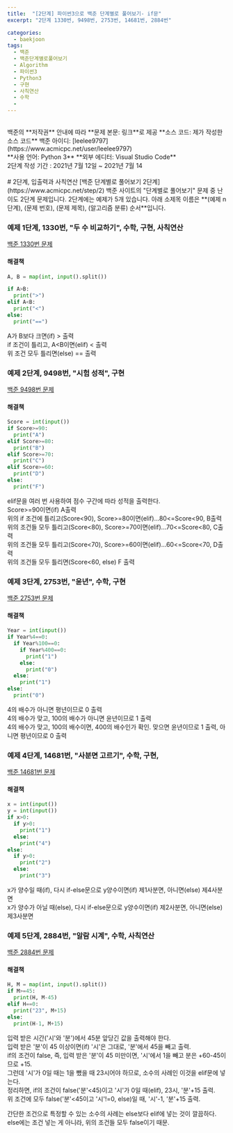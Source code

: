 ```yaml
---
title:  "[2단계] 파이썬3으로 백준 단계별로 풀어보기- if문"
excerpt: "2단계 1330번, 9498번, 2753번, 14681번, 2884번"

categories:
  - baekjoon
tags:
  - 백준
  - 백준단계별로풀어보기
  - Algorithm
  - 파이썬3
  - Python3
  - 구현
  - 사칙연산
  - 수학
  - 
---
```

<br>
백준의 **저작권** 안내에 따라   
**문제 본문: 링크**로 제공   
**소스 코드: 제가 작성한 소스 코드**   
백준 아이디: [leelee9797](https://www.acmicpc.net/user/leelee9797)
<br>
**사용 언어: Python 3**  
**외부 에디터: Visual Studio Code**  
<br>
2단계 작성 기간 : 2021년 7월 12일 ~ 2021년 7월 14
<br>
<br>
# 2단계, 입출력과 사칙연산
[백준 단계별로 풀어보기 2단계](https://www.acmicpc.net/step/2)  
백준 사이트의 "단계별로 풀어보기" 문제 중 난이도 2단계 문제입니다.  
2단계에는 예제가 5개 있습니다.  
아래 소제목 이름은  
**(예제 n단계), (문제 번호), (문제 제목), (알고리즘 분류) 순서**입니다.  
<br>


### 예제 1단계, 1330번, "두 수 비교하기", 수학, 구현, 사칙연산
[백준 1330번 문제](https://www.acmicpc.net/problem/1330)
#### 해결책 
```python
A, B = map(int, input().split())

if A>B:
  print(">")
elif A<B:
  print("<")
else:
  print("==")
```
A가 B보다 크면(if) > 출력  
if 조건이 틀리고, A<B이면(elif) < 출력  
위 조건 모두 틀리면(else) == 출력



### 예제 2단계, 9498번, "시험 성적", 구현
[백준 9498번 문제](https://www.acmicpc.net/problem/9498)
#### 해결책 
```python
Score = int(input())
if Score>=90:
  print("A")
elif Score>=80:
  print("B")
elif Score>=70:
  print("C")
elif Score>=60:
  print("D")
else:
  print("F")
```
elif문을 여러 번 사용하여 점수 구간에 따라 성적을 출력한다.  
Score>=90이면(if) A출력  
위의 if 조건에 틀리고(Score<90), Score>=80이면(elif)...80<=Score<90, B출력  
위의 조건들 모두 틀리고(Score<80), Score>=70이면(elif)...70<=Score<80, C출력  
위의 조건들 모두 틀리고(Score<70), Score>=60이면(elif)...60<=Score<70, D출력  
위의 조건들 모두 틀리면(Score<60, else) F 출력

### 예제 3단계, 2753번, "윤년", 수학, 구현
[백준 2753번 문제](https://www.acmicpc.net/problem/2753)
#### 해결책 
```python
Year = int(input())
if Year%4==0:
  if Year%100==0:
    if Year%400==0:
      print("1")
    else: 
      print("0")
  else:
    print("1")    
else:
  print("0")
```
4의 배수가 아니면 평년이므로 0 출력  
4의 배수가 맞고, 100의 배수가 아니면 윤년이므로 1 출력  
4의 배수가 맞고, 100의 배수이면, 400의 배수인가 확인. 맞으면 윤년이므로 1 출력, 아니면 평년이므로 0 출력


### 예제 4단계, 14681번, "사분면 고르기", 수학, 구현, 
[백준 14681번 문제](https://www.acmicpc.net/problem/14681)
#### 해결책 
```python
x = int(input())
y = int(input())
if x>0:
  if y>0:
    print("1")
  else:
    print("4")
else:
  if y>0:
    print("2")
  else:
    print("3")
```
x가 양수일 때(if), 다시 if-else문으로 y양수이면(if) 제1사분면, 아니면(else) 제4사분면  
x가 양수가 아닐 때(else), 다시 if-else문으로 y양수이면(if) 제2사분면, 아니면(else) 제3사분면  


### 예제 5단계, 2884번, "알람 시계", 수학, 사칙연산
[백준 2884번 문제](https://www.acmicpc.net/problem/2884)
#### 해결책 
```python
H, M = map(int, input().split())
if M>=45:
  print(H, M-45)
elif H==0:
  print("23", M+15)
else:
  print(H-1, M+15)
```
입력 받은 시간('시'와 '분')에서 45분 앞당긴 값을 출력해야 한다.  
입력 받은 '분'이 45 이상이면(if) '시'은 그대로, '분'에서 45을 빼고 출력.  
if의 조건이 false, 즉, 입력 받은 '분'이 45 미만이면, '시'에서 1을 빼고 분은 \+60\-45이므로 \+15.  
그런데 '시'가 0일 때는 1을 뺐을 때 23시어야 하므로, 소수의 사례인 이것을 elif문에 넣는다.  
정리하면, if의 조건이 false('분'<45)이고 '시'가 0일 때(elif), 23시, '분'\+15 출력.  
위 조건에 모두 false('분'<45이고 '시'!=0, else)일 때, '시'\-1, '분'\+15 출력.  

간단한 조건으로 특정할 수 있는 소수의 사례는 else보다 elif에 넣는 것이 깔끔하다. else에는 조건 넣는 게 아니라, 위의 조건들 모두 false이기 때문.  
